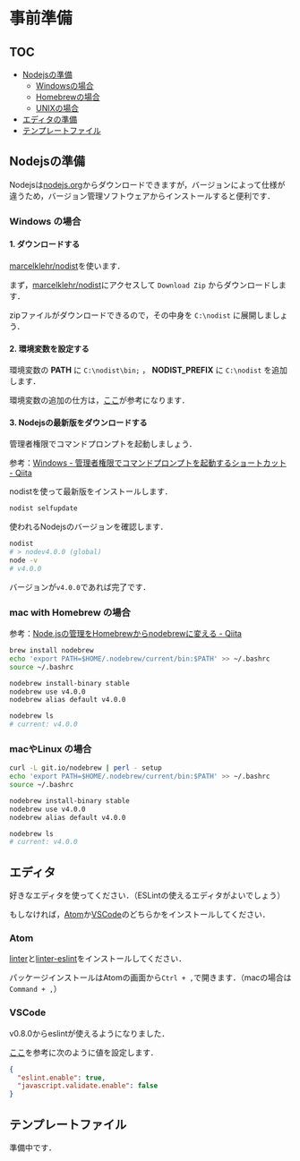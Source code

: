 # 事前準備

## TOC
- [Nodejsの準備](#nodejsの準備)
  - [Windowsの場合](#windows-の場合)
  - [Homebrewの場合](#mac-with-homebrew-の場合)
  - [UNIXの場合](#macやlinux-の場合)
- [エディタの準備](#エディタ)
- [テンプレートファイル](#テンプレートファイル)

## Nodejsの準備
Nodejsは[nodejs.org](https://nodejs.org/en/)からダウンロードできますが，バージョンによって仕様が違うため，バージョン管理ソフトウェアからインストールすると便利です．

### Windows の場合

#### 1. ダウンロードする
[marcelklehr/nodist](https://github.com/marcelklehr/nodist)を使います．

まず，[marcelklehr/nodist](https://github.com/marcelklehr/nodist)にアクセスして ``Download Zip`` からダウンロードします．

zipファイルがダウンロードできるので，その中身を ``C:\nodist`` に展開しましょう．

#### 2. 環境変数を設定する
環境変数の **PATH** に ``C:\nodist\bin;`` ， **NODIST_PREFIX** に ``C:\nodist`` を追加します．

環境変数の追加の仕方は，[ここ](https://github.com/uzulla/how_to_setup_path_on_windows)が参考になります．

#### 3. Nodejsの最新版をダウンロードする
管理者権限でコマンドプロンプトを起動しましょう．

参考：[Windows - 管理者権限でコマンドプロンプトを起動するショートカット - Qiita](http://qiita.com/takuya0301/items/df6cde3bbaf9e13ef8f0)

nodistを使って最新版をインストールします．
```bash
nodist selfupdate
```

使われるNodejsのバージョンを確認します．
```bash
nodist
# > nodev4.0.0 (global)
node -v
# v4.0.0
```
バージョンが``v4.0.0``であれば完了です．

### mac with Homebrew の場合
参考：[Node.jsの管理をHomebrewからnodebrewに変える - Qiita](http://qiita.com/takeshi81/items/805f504503cd93151ca6)
```bash
brew install nodebrew
echo 'export PATH=$HOME/.nodebrew/current/bin:$PATH' >> ~/.bashrc
source ~/.bashrc

nodebrew install-binary stable
nodebrew use v4.0.0
nodebrew alias default v4.0.0

nodebrew ls
# current: v4.0.0
```

### macやLinux の場合
```bash
curl -L git.io/nodebrew | perl - setup
echo 'export PATH=$HOME/.nodebrew/current/bin:$PATH' >> ~/.bashrc
source ~/.bashrc

nodebrew install-binary stable
nodebrew use v4.0.0
nodebrew alias default v4.0.0

nodebrew ls
# current: v4.0.0
```

## エディタ
好きなエディタを使ってください．（ESLintの使えるエディタがよいでしょう）

もしなければ，[Atom](https://atom.io/)か[VSCode](https://code.visualstudio.com/)のどちらかをインストールしてください．

### Atom
[linter](https://atom.io/packages/linter)と[linter-eslint](https://atom.io/packages/linter-eslint)をインストールしてください．

パッケージインストールはAtomの画面から``Ctrl + ,``で開きます．（macの場合は``Command + ,``）

### VSCode
v0.8.0からeslintが使えるようになりました．

[ここ](https://code.visualstudio.com/Docs/editor/customization#_user-and-workspace-settings)を参考に次のように値を設定します．
```json
{
  "eslint.enable": true,
  "javascript.validate.enable": false
}
```

## テンプレートファイル
準備中です．
